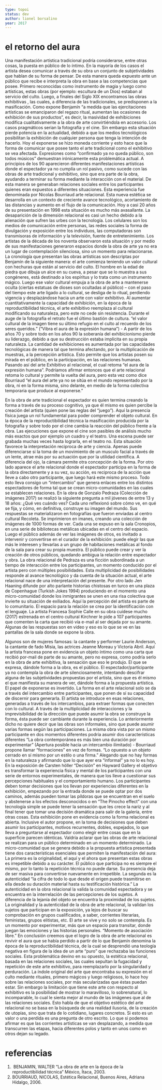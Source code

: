 ```yaml
---
type: topoi
status: dev
author: lionel borsalino
year: 2017
---
```


# el retorno del aura

Una manifestación artística tradicional podría considerarse, entre otras cosas, la puesta en público de lo íntimo.
En la mayoría de los casos el artista desea comunicar a través de su obra un conjunto de subjetividades que hablan de su forma de pensar. 
De esta manera queda expuesto ante un público que recibe e interpreta la obra en base a las competencias que posee. Primero reconocidas como instrumento de magia y luego como artísticas, estas obras (por ejemplo: escultura de un Dios) estaban al servicio del culto.
Luego, a finales del Siglo XIX encontramos las obras exhibitivas , las cuales, a diferencia de las tradicionales, se predisponen a la masificación. Como expone Benjamín “a medida que las ejercitaciones artísticas se emanciparon del regazo ritual, aumentan las ocasiones de exhibición de sus productos”, es decir, la masividad de exhibiciones modifica cualitativamente a la obra de arte convirtiéndola en accesorio. 
Los casos pragmáticos serian la fotografía y el cine. Sin embargo esta situación pierde potencia en la actualidad, debido a que los medios tecnológicos posibilitan la exhibición de cualquier persona que tenga la intención de hacerlo.
Hoy el exponerse se hizo moneda corriente y esto hace que la forma de comunicar que posee tanto el arte tradicional como el exhibitivo se vea afectada. Expresiones como “confirmado ya no queda público, son todos músicos” demuestran irónicamente esta problemática actual. A principios de los 90 aparecieron diferentes manifestaciones artísticas donde el espectador ya no cumplía un rol pasivo, como sucede con las obras de arte tradicional y exhibitivo, sino que era parte de la obra, ayudando a terminar su forma mediante la interacción con el material. De esta manera se generaban relaciones sociales entre los participantes quienes eran expuestos a diferentes situaciones. Esta experiencia fue denominada por Nicolas Bourriaud arte relacional. Esta nueva estética se desarrolla en un contexto de creciente avance tecnológico, acortamiento de las distancias y aumento en el flujo de la comunicación. Hoy a casi 20 años de su presentación en 1998 esta situación es mucho más avasallante. La desaparición de la dimensión relacional es casi un hecho debido a la alienación que sufren las urbes con la tecnología. Los celulares son los medios de comunicación entre personas, las redes sociales la forma de divulgación y exposición entre los individuos, las computadoras son transmisoras de información y la televisión, fuente de entretenimiento. Los artistas de la década de los noventa observaron esta situación y por medio de sus manifestaciones generaron espacios donde la obra de arte ya no era un lugar de contemplación silenciosa, sino un momento para relacionarse. La cronología que presentan las obras artísticas son descriptas por Benjamín de la siguiente manera: el arte comienza teniendo un valor cultural con hechuras que están al servicio del culto. El hombre en la edad de piedra que dibuja un alce en su cueva, a pesar que se lo muestra a sus congéneres, está destinado a los espíritus y lo trata como un instrumento mágico. Luego ese valor cultural empuja a la obra de arte a mantenerse oculta (ciertas estatuas de dioses son ocultadas al público) – con el paso del tiempo este arte ligado a lo cultural, se desliga de lo ritual, perdiendo vigencia y desplazándose hacia un arte con valor exhibitivo. Al aumentar cuantitativamente la capacidad de exhibición, en la época de la reproductibilidad técnica, el arte exhibitivo reemplaza al cultural modificando su naturaleza, pero este no cede sin resistencia. Durante el auge de la fotografía el retrato fue el último bastión de cultura. “el valor cultural de la imagen tiene su último refugio en el culto al recuerdo de los seres queridos.” (“Vibra el aura de la expresión humana”) - A partir de los años 70 y sobre todo en los años 90 la soberanía del exhibicionismo pierde su liderazgo, debido a que su destrucción estaba implícita en su propia naturaleza. La cantidad de exhibiciones es aumentada por las capacidades tecnológicas de manera tal que termina afectando, por la multiplicación de muestras, a la percepción artística. Esto permite que los artistas posen su mirada en el público, en la participación, en las relaciones humanas. Pasando así del arte Exhibitivo al relacional, el cual retoma “el aura de la expresión humana”. Podríamos afirmar entonces que el arte relacional retoma lo cultural y permite la vuelta del aura, pero esta vez como dice Bourriaud “el aura del arte ya no se sitúa en el mundo representado por la obra, ni en la forma misma, sino delante, en medio de la forma colectiva temporaria que produce al exponerse.”

En la obra de arte tradicional el espectador es quien termina creando la forma a través de su proceso cognitivo, ya que él mismo es quien percibe la creación del artista (quien pone las reglas del “juego”). Aquí la presencia física juega un rol fundamental para poder comprender el objeto cultural. En la época de la reproductibilidad técnica la masificación producida por la fotografía y sobre todo por el cine cambia la reacción del público frente a la obra. Las ejecuciones que expone el cine son pasibles de análisis mucho más exactos que por ejemplo un cuadro y el teatro. Una escena puede ser grabada muchas veces hasta lograrla, en el teatro no. Esta situación favorece la interpretación reciproca de arte y ciencia. Apenas puede diferenciarse si la toma de un movimiento de un musculo facial a través de un lente, atrae más por su actuación que por la utilidad científica. A diferencia del ojo, la cámara permite otra concepción de la forma. Por otro lado aparece el arte relacional donde el espectador participa en la forma de la obra directamente y a su vez, su acción, es reciproca de la acción que lleve a cabo otro participante, que luego hará este mismo proceso. Todo esto lleva consigo un “intercambio” que genera enlaces entre los distintos espectadores de forma tal que se crean micro-comunidades en las cuales se establecen relaciones. En la obra de Gonzalo Pedraza (Colección de imágenes 2017) se realizó la siguiente pregunta a mil jóvenes de entre 13 y 18 años: ¿Qué ves cuándo ves? Cada uno reflexionó sobre cómo ve, en qué se fija, y cómo, en definitiva, construye su imagen del mundo. Sus respuestas se materializaron en fotografías que fueron enviadas al centro cultural Recoleta. Se imprimieron en imanes, creando una colección de imágenes de 1000 formas de ver. Cada una se expuso en la sala Cronopios, en una serie de bibliotecas metálicas ubicadas en el centro del espacio. Luego el público además de ver las imágenes de otros, es invitado a intervenir y convertirse en el curador de la exhibición: puede elegir las que más le interesen y llevarlas a un grupo de habitaciones metálicas al fondo de la sala para crear su propia muestra. El público puede crear y ver la creación de otros públicos, quedando ambigua la relación entre espectador y obra. La obra relacional de Pedraza es una ficción subordinada a un tiempo de interacción entre los participantes, un momento conducido por el artista pero con múltiples posibilidades. Esta multiplicidad de posibilidades responde al avance tecnológico y da cuenta de la situación actual, el arte relacional nace de una interpretación del presente. Por otro lado Jen Haaning difunde por alto parlante historias chistosas en turco en una plaza de Copenhague (Turkish Jokes 1994) produciendo en el momento una micro-comunidad donde los inmigrantes se unen en una risa colectiva que invierte su situación de exiliados. Aquí la percepción del artista es parte de lo comunitario. El espacio para la relación se crea por la identificación con el lenguaje. La artista Francesa Sophie Calle en su obra cuídese mucho (2017) estrenada en el centro cultural Kirchner le pide a 107 participantes que comenten la carta que recibió vía e-mail al ser dejada por su amante. Algunas de las respuestas son en video y eso es lo que se ve en las pantallas de la sala donde se expone la obra. 

Algunos son de mujeres famosas: la cantante y performer Laurie Anderson, la cantante de fado Misia, las actrices Jeanne Moreau y Victoria Abril. Aquí la artista francesa pone en evidencia un objeto íntimo como una carta que recibió por-mail de parte de su amante, pero no expresa, como podría serlo en la obra de arte exhibitiva, la sensación que eso le produjo. El que se expresa, dándole forma a la obra, es el público. El espectador/participante ya no contempla la obra de arte silenciosamente, intentando descifrar alguna de las subjetividades propuestas por el artista, sino que es él mismo el que manifiesta su manera de ver, dándole forma a la propuesta artística. El papel de exponerse es invertido. La forma en el arte relacional solo se da a través del intercambio entre participantes, que ponen de sí su capacidad de discernir para generarla. El artista se introduce en esas relaciones, generadas a través de los intercambios, para extraer formas que conecten con lo cultural. A través de la multiplicidad de interacciones y la imprevisibilidad de la dirección que puede asumir la obra se construye la forma, ésta puede ser cambiante durante la experiencia. Lo anteriormente dicho no quiere decir que las obras son informales, sino que puede asumir varias formas según las participaciones. La misma obra vista por un mismo participante en dos momentos diferentes podría asumir dos características diferentes “La obra contemporánea es más bien una duración por experimentar” (Apertura posible hacia un intercambio ilimitado) - Bourriaud propone llamar “formaciones” en vez de formas. “Lo opuesto a un objeto cerrado en sí mismo por un estilo o una firma.” Alegando que no hay formas en la naturaleza y afirmando que lo que ayer era “informal” ya no lo es hoy. En la exposición de Carsten höller “Decisión” en Hayward Gallery el objetivo es transformar la experiencia física y mental de los participantes con una serie de entornos experimentales, de manera que los lleve a cuestionar sus percepciones habituales y el comportamiento humano. Los participantes deben tomar decisiones que los llevan por experiencias diferentes en la exhibición, empezando por la entrada donde se puede optar por dos caminos, además pueden tomar las píldoras que se encuentran en el suelo y abstenerse a los efectos desconocidos o en “The Pinocho effect” con una tecnología simple se puede tener la sensación que les crece la nariz y al final tener que tomar una decisión dramática para salir de la galería, entre otras cosas. Esta exhibición pone en evidencia como la forma relacional es abierta. Inclusive el autor propone, en la toma de decisiones que deben asumir los participantes, motivos recurrentes, dobles, espejados, lo que lleva a preguntarse al espectador como elegir entre cosas que en la superficie parecen idénticas. Valdría aclarar que las obras de arte relacional se realizan para un público determinado en un momento determinado. La micro-comunidad que se genera debido a la propuesta artística presentada tiene dos características esenciales que permiten la manifestación del aura: La primera es la originalidad, el aquí y el ahora que presentan estas obras es irrepetible debido a su carácter. El público que participa no es siempre el mismo, por lo tanto la repetición técnica no puede darse. Su presencia deja de ser masiva para convertirse nuevamente en irrepetible. La segunda es la autenticidad “la cifra de todo lo que desde el origen puede trasmitirse en ella desde su duración material hasta su testificación histórica.” La autenticidad en la obra relacional la valida la comunidad espectadora y se encuentra en la interrelación de las percepciones de los sujetos. A diferencia de la lejanía del objeto se encuentra la proximidad de los sujetos. La originalidad y la autenticidad de la obra de arte relacional, la validan los sujetos que participan en la exposición, ya lejos de buscar su comprobación en grupos cualificados, a saber, corrientes literarias, feministas, grupos elitistas, etc. El arte se vive y no solo se contempla. Es un momento por experimentar, más que un espacio para transitar, donde juegan las emociones y las historias personales. “Momento de asociación libre.” En conclusión creemos que el logro de la obra de arte relacional es revivir el aura que se había perdido a partir de lo que Benjamín denomina la época de la reproductibilidad técnica, de la cual se desprendió una teología negativa en figura de la idea de un arte “puro” que rechazaba las funciones sociales. Esta problemática devino en su opuesto, la estética relacional, basada en las relaciones sociales, las cuales sepultan la fugacidad y repetición de este arte exhibitivo, para reemplazarlo por la singularidad y perduración. La índole original del arte que encontraba su expresión en el culto mediante rituales, primero mágicos y luego religiosos, lo hace hoy sobre las relaciones sociales, por más secularizadas que éstas puedan estar. Sin embargo la limitación que tiene este arte con respecto al exhibitivo es la posibilidad de mostrar lo maravilloso, lo sobrenatural, lo incomparable, lo cual le sienta mejor al mundo de las imágenes que al de las relaciones sociales. Esto habla de que el objetivo estético del arte relacional no se basa en la búsqueda de una realidad ilusoria, de la creación de utopías, sino que trata de lo cotidiano, lugares concretos. Si esto es un valor o una perdida es una pregunta de otro escrito. Lo que si podemos afirmar es que las corrientes artísticas se van desplazando, a medida que transcurren las etapas, hacia diferentes polos y tanto en unos como en otros dejan su legado.

# referencias
1.   BENJAMIN, WALTER “La obra de arte en la época de la reproductibilidad técnica” México, Ítaca, 2003.
2.  BOURRIAUD, NICOLAS, Estética Relacional, Buenos Aires, Adriana Hidalgo, 2006.